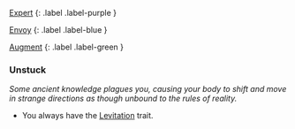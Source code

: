 
[Expert](Game/Expert-List)
{: .label .label-purple }

[Envoy](Game/Envoy)
{: .label .label-blue }

[Augment](Game/Augment-List) 
{: .label .label-green }
### Unstuck
*Some ancient knowledge plagues you, causing your body to shift and move in strange directions as though unbound to the rules of reality.*
* You always have the [Levitation](Game/Core/Blocks/Levitation) trait.

